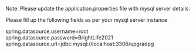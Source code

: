 Note: Please update the application.properties file with mysql server details:

Please fill up the following fields as per your mysql server instance

spring.datasource.username=root
spring.datasource.password=BrightLife2021
spring.datasource.url=jdbc:mysql://localhost:3306/upgradpg
